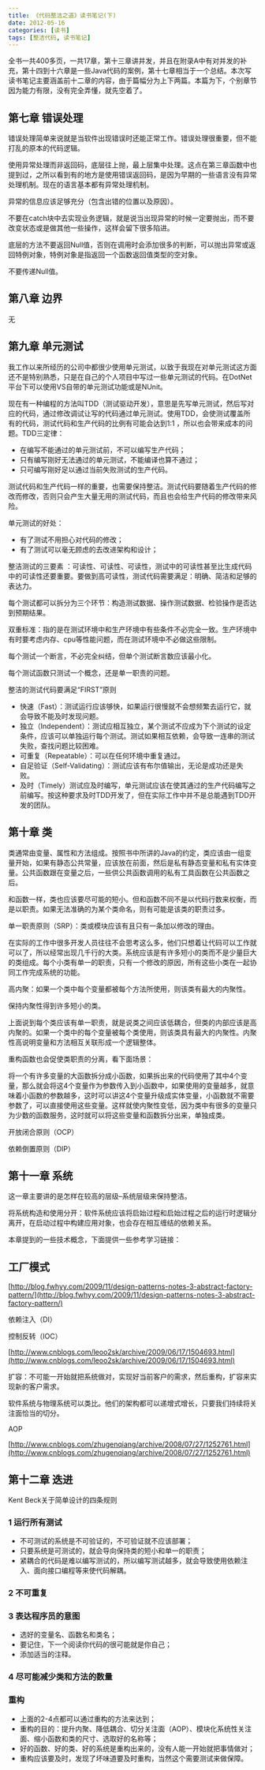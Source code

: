 ```yaml
---
title: 《代码整洁之道》读书笔记(下)
date: 2012-05-16
categories: [读书]
tags: [整洁代码, 读书笔记]
---
```


全书一共400多页，一共17章，第十三章讲并发，并且在附录A中有对并发的补充，第十四到十六章是一些Java代码的案例，第十七章相当于一个总结。本次写读书笔记主要涵盖前十二章的内容，由于篇幅分为上下两篇。本篇为下，个别章节因为能力有限，没有完全弄懂，就先空着了。

## 第七章 错误处理

错误处理简单来说就是当软件出现错误时还能正常工作。错误处理很重要，但不能打乱的原本的代码逻辑。

使用异常处理而非返回码，底层往上抛，最上层集中处理。这点在第三章函数中也提到过，之所以看到有的地方是使用错误返回码，是因为早期的一些语言没有异常处理机制。现在的语言基本都有异常处理机制。

异常的信息应该足够充分（包含出错的位置以及原因）。

不要在catch块中去实现业务逻辑，就是说当出现异常的时候一定要抛出，而不要改变状态或是做其他一些操作，这样会留下很多陷进。

底层的方法不要返回Null值，否则在调用时会添加很多的判断，可以抛出异常或返回特例对象，特例对象是指返回一个函数返回值类型的空对象。

不要传递Null值。

## 第八章 边界

无

## 第九章 单元测试

我工作以来所经历的公司中都很少使用单元测试，以致于我现在对单元测试这方面还不是特别熟悉，只是在自己的个人项目中写过一些单元测试的代码。在DotNet平台下可以使用VS自带的单元测试功能或是NUnit。

现在有一种编程的方法叫TDD（测试驱动开发），意思是先写单元测试，然后写对应的代码，通过修改调试让写的代码通过单元测试。使用TDD，会使测试覆盖所有的代码，测试代码和生产代码的比例有可能会达到1:1 ，所以也会带来成本的问题。TDD三定律：

* 在编写不能通过的单元测试前，不可以编写生产代码；
* 只有编写刚好无法通过的单元测试，不能编译也算不通过；
* 只可编写刚好足以通过当前失败测试的生产代码。

测试代码和生产代码一样的重要，也需要保持整洁。测试代码要随着生产代码的修改而修改，否则只会产生大量无用的测试代码，而且也会给生产代码的修改带来风险。

单元测试的好处：

* 有了测试不用担心对代码的修改；
* 有了测试可以毫无顾虑的去改进架构和设计；

整洁测试的三要素 ：可读性、可读性、可读性，测试中的可读性甚至比生成代码中的可读性还要重要。要做到高可读性，测试代码需要满足：明确、简洁和足够的表达力。

每个测试都可以拆分为三个环节：构造测试数据、操作测试数据、检验操作是否达到预期结果。

双重标准：指的是在测试环境中和生产环境中有些条件不必完全一致。生产环境中有时要考虑内存、cpu等性能问题，而在测试环境中不必做这些限制。

每个测试一个断言，不必完全纠结，但单个测试断言数应该最小化。

每个测试函数只测试一个概念，还是单一职责的问题。

整洁的测试代码要满足“FIRST”原则

* 快速（Fast）：测试运行应该够快，如果运行很慢就不会想频繁去运行它，就会导致不能及时发现问题。
* 独立（Independent）：测试应相互独立，某个测试不应成为下个测试的设定条件，应该可以单独运行每个测试。测试如果相互依赖，会导致一连串的测试失败，查找问题比较困难。
* 可重复（Repeatable）：可以在任何环境中重复通过。
* 自足验证（Self-Validating）：测试应该有布尔值输出，无论是成功还是失败。
* 及时（Timely）测试应及时编写，单元测试应该在使其通过的生产代码编写之前编写。按这种要求及时TDD开发了，但在实际工作中并不是总能遇到TDD开发的团队。

## 第十章 类

类通常由变量、属性和方法组成。按照书中所讲的Java的约定，类应该由一组变量开始，如果有静态公共常量，应该放在前面，然后是私有静态变量和私有实体变量。公共函数跟在变量之后，一些供公共函数调用的私有工具函数在公共函数之后。

和函数一样，类也应该要尽可能的短小。但和函数不同不是以代码行数来权衡，而是以职责。如果无法准确的为某个类命名，则有可能是该类的职责过多。

单一职责原则（SRP）：类或模块应该有且只有一条加以修改的理由。

在实际的工作中很多开发人员往往不会思考这么多，他们只想着让代码可以工作就可以了，所以经常出现几千行的大类。系统应该是有许多短小的类而不是少量巨大的类组成。每个小类有单一的职责，只有一个修改的原因，所有这些小类在一起协同工作完成系统的功能。

高内聚：如果一个类中每个变量都被每个方法所使用，则该类有最大的内聚性。

保持内聚性得到许多短小的类。

上面说到每个类应该有单一职责，就是说类之间应该低耦合，但类的内部应该是高内聚的。如果一个类中的每个变量被每个类使用，则该类具有最大的内聚性。内聚性高说明变量和方法相互关联形成一个逻辑整体。

重构函数也会促使类职责的分离，看下面场景：

将一个有许多变量的大函数拆分成小函数，如果拆出来的代码使用了其中4个变量，那么就会将这4个变量作为参数传入到小函数中，如果使用的变量越多，就意味着小函数的参数越多，这时可以讲这4个变量升级成实体变量，小函数就不需要参数了，可以直接使用这些变量。这样就使内聚性变低，因为类中有很多的变量只为少数的函数服务，这时就可以将这些变量和函数拆分出来，单独成类。

开放闭合原则（OCP）

依赖倒置原则（DIP）

## 第十一章 系统

这一章主要讲的是怎样在较高的层级–系统层级来保持整洁。

将系统构造和使用分开：软件系统应该将启始过程和启始过程之后的运行时逻辑分离开，在启动过程中构建应用对象，也会存在相互缠结的依赖关系。

本章提到的一些技术概念，下面提供一些参考学习链接：

## 工厂模式

[http://blog.fwhyy.com/2009/11/design-patterns-notes-3-abstract-factory-pattern/](http://blog.fwhyy.com/2009/11/design-patterns-notes-3-abstract-factory-pattern/)


依赖注入（DI）

控制反转（IOC）

[http://www.cnblogs.com/leoo2sk/archive/2009/06/17/1504693.html](http://www.cnblogs.com/leoo2sk/archive/2009/06/17/1504693.html)

扩容：不可能一开始就把系统做对，实现好当前客户的需求，然后重构，扩容来实现新的客户需求。

软件系统与物理系统可以类比。他们的架构都可以递增式增长，只要我们持续将关注面恰当的切分。

AOP

[http://www.cnblogs.com/zhugenqiang/archive/2008/07/27/1252761.html](http://www.cnblogs.com/zhugenqiang/archive/2008/07/27/1252761.html)

## 第十二章 迭进

Kent Beck关于简单设计的四条规则

### 1 运行所有测试

* 不可测试的系统是不可验证的，不可验证就不应该部署；
* 只要系统是可测试的，就会导向保持类的短小和单一的职责；
* 紧耦合的代码是难以编写测试的，所以编写测试越多，就会导致使用依赖注入、面向接口编程等来使代码解耦。

### 2 不可重复

### 3 表达程序员的意图

* 选好的变量名、函数名和类名；
* 要记住，下一个阅读你代码的很可能就是你自己；
* 添加适当的注释。

### 4 尽可能减少类和方法的数量

### 重构

* 上面的2-4点都可以通过重构的方法来达到；
* 重构的目的：提升内聚、降低耦合、切分关注面（AOP）、模块化系统性关注面、缩小函数和类的尺寸、选取好的名称等；
* 好的函数、好的类、好的系统是重构出来的，没有人能一开始就把事情做对；
* 重构应该要及时，发现了坏味道要及时重构，当然这个需要测试来做保障。

